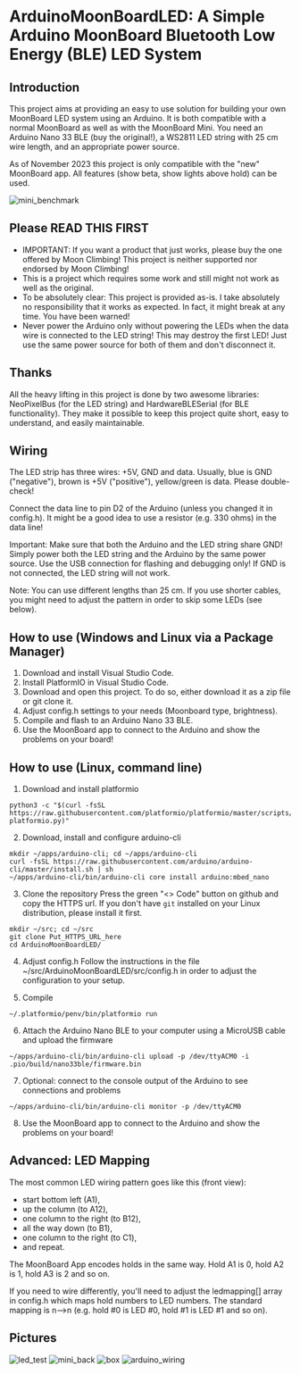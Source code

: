 # ArduinoMoonBoardLED: A Simple Arduino MoonBoard Bluetooth Low Energy (BLE) LED System

## Introduction

This project aims at providing an easy to use solution for building your own MoonBoard LED system using an Arduino. It is both compatible with a normal MoonBoard as well as with the MoonBoard Mini. You need an Arduino Nano 33 BLE (buy the original!), a WS2811 LED string with 25 cm wire length, and an appropriate power source. 

As of November 2023 this project is only compatible with the "new" MoonBoard app. All features (show beta, show lights above hold) can be used.

![mini_benchmark](https://user-images.githubusercontent.com/88741530/129411463-636b222b-e963-4542-a1dd-b33eae562bf2.jpg)

## Please READ THIS FIRST

- IMPORTANT: If you want a product that just works, please buy the one offered by Moon Climbing! This project is neither supported nor endorsed by Moon Climbing!
- This is a project which requires some work and still might not work as well as the original.
- To be absolutely clear: This project is provided as-is. I take absolutely no responsibility that it works as expected. In fact, it might break at any time. You have been warned!
- Never power the Arduino only without powering the LEDs when the data wire is connected to the LED string! This may destroy the first LED! Just use the same power source for both of them and don't disconnect it.

## Thanks

All the heavy lifting in this project is done by two awesome libraries: NeoPixelBus (for the LED string) and HardwareBLESerial (for BLE functionality). They make it possible to keep this project quite short, easy to understand, and easily maintainable.

## Wiring

The LED strip has three wires: +5V, GND and data. Usually, blue is GND ("negative"), brown is +5V ("positive"), yellow/green is data. Please double-check!

Connect the data line to pin D2 of the Arduino (unless you changed it in config.h). It might be a good idea to use a resistor (e.g. 330 ohms) in the data line!

Important: Make sure that both the Arduino and the LED string share GND! Simply power both the LED string and the Arduino by the same power source. Use the USB connection for flashing and debugging only! If GND is not connected, the LED string will not work.

Note: You can use different lengths than 25 cm. If you use shorter cables, you might need to adjust the pattern in order to skip some LEDs (see below).

## How to use (Windows and Linux via a Package Manager)

1. Download and install Visual Studio Code.
2. Install PlatformIO in Visual Studio Code.
3. Download and open this project. To do so, either download it as a zip file or git clone it.
4. Adjust config.h settings to your needs (Moonboard type, brightness).
5. Compile and flash to an Arduino Nano 33 BLE.
6. Use the MoonBoard app to connect to the Arduino and show the problems on your board!

## How to use (Linux, command line)

1. Download and install platformio
```
python3 -c "$(curl -fsSL https://raw.githubusercontent.com/platformio/platformio/master/scripts/get-platformio.py)"
```
2. Download, install and configure arduino-cli
```
mkdir ~/apps/arduino-cli; cd ~/apps/arduino-cli
curl -fsSL https://raw.githubusercontent.com/arduino/arduino-cli/master/install.sh | sh
~/apps/arduino-cli/bin/arduino-cli core install arduino:mbed_nano
```
3. Clone the repository
Press the green "<> Code" button on github and copy the HTTPS url.
If you don't have `git` installed on your Linux distribution, please install it first.
```
mkdir ~/src; cd ~/src
git clone Put_HTTPS_URL_here
cd ArduinoMoonBoardLED/
```
4. Adjust config.h
Follow the instructions in the file ~/src/ArduinoMoonBoardLED/src/config.h in order to adjust the configuration to your setup.

5. Compile
```
~/.platformio/penv/bin/platformio run
```

6. Attach the Arduino Nano BLE to your computer using a MicroUSB cable and upload the firmware
```
~/apps/arduino-cli/bin/arduino-cli upload -p /dev/ttyACM0 -i .pio/build/nano33ble/firmware.bin
```

7. Optional: connect to the console output of the Arduino to see connections and problems
```
~/apps/arduino-cli/bin/arduino-cli monitor -p /dev/ttyACM0
```

8. Use the MoonBoard app to connect to the Arduino and show the problems on your board!

## Advanced: LED Mapping
The most common LED wiring pattern goes like this (front view):
- start bottom left (A1),
- up the column (to A12),
- one column to the right (to B12),
- all the way down (to B1),
- one column to the right (to C1),
- and repeat.

The MoonBoard App encodes holds in the same way. Hold A1 is 0, hold A2 is 1, hold A3 is 2 and so on.

If you need to wire differently, you'll need to adjust the ledmapping[] array in config.h which maps hold numbers to LED numbers. The standard mapping is n-->n (e.g. hold #0 is LED #0, hold #1 is LED #1 and so on).

## Pictures
![led_test](https://user-images.githubusercontent.com/88741530/129411527-84e11098-1192-4a29-a052-b712ad3ca17c.jpg)
![mini_back](https://user-images.githubusercontent.com/88741530/129411542-174241cc-c898-45f9-965f-cb75b34a1869.jpg)
![box](https://user-images.githubusercontent.com/88741530/129411548-5262a5c9-6b06-4bc8-9d68-e9e363823fdb.jpg)
![arduino_wiring](https://user-images.githubusercontent.com/88741530/129411556-ead82345-6687-478b-b9a4-95f1d1ac40c2.jpg)

